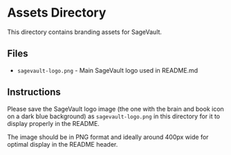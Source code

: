 # Assets Directory

This directory contains branding assets for SageVault.

## Files

- `sagevault-logo.png` - Main SageVault logo used in README.md

## Instructions

Please save the SageVault logo image (the one with the brain and book icon on a dark blue background) as `sagevault-logo.png` in this directory for it to display properly in the README.

The image should be in PNG format and ideally around 400px wide for optimal display in the README header.